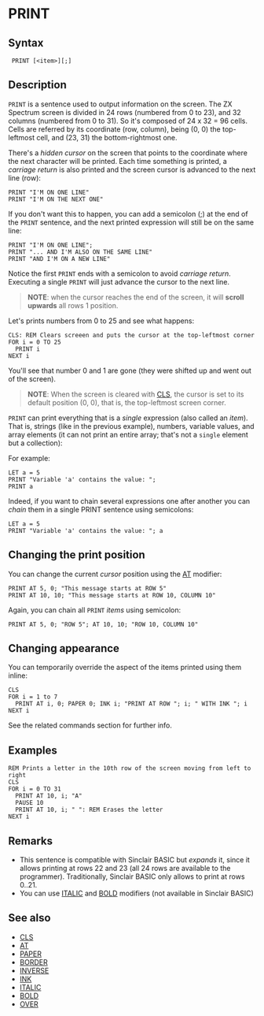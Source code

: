 # PRINT

## Syntax

```
 PRINT [<item>][;]
```

## Description

`PRINT` is a sentence used to output information on the screen. The ZX Spectrum screen is divided in 24 rows (numbered
from 0 to 23), and 32 columns (numbered from 0 to 31). So it's composed of 24 x 32 = 96 cells. Cells are referred by
its coordinate (row, column), being (0, 0) the top-leftmost cell, and (23, 31) the bottom-rightmost one.

There's a _hidden cursor_ on the screen that points to the coordinate where the next character will be printed.
Each time something is printed, a _carriage return_ is also printed and the screen cursor is advanced to 
the next line (row):

```
PRINT "I'M ON ONE LINE"
PRINT "I'M ON THE NEXT ONE"
```

If you don't want this to happen, you can add a semicolon (;) at the end of the `PRINT` sentence, and the next
printed expression will still be on the same line:

```
PRINT "I'M ON ONE LINE";
PRINT "... AND I'M ALSO ON THE SAME LINE"
PRINT "AND I'M ON A NEW LINE"
```
Notice the first `PRINT` ends with a semicolon to avoid _carriage return_. Executing a single `PRINT` will just
advance the cursor to the next line.

> **NOTE**: when the cursor reaches the end of the screen, it will **scroll upwards** all rows 1 position.

Let's prints numbers from 0 to 25 and see what happens:

```
CLS: REM Clears screeen and puts the cursor at the top-leftmost corner
FOR i = 0 TO 25
  PRINT i
NEXT i
```
You'll see that number 0 and 1 are gone (they were shifted up and went out of the screen).

> **NOTE**: When the screen is cleared with [CLS](cls.md), the cursor is set to its default position (0, 0),
> that is, the top-leftmost screen corner.
    
`PRINT` can print everything that is a _single_ expression (also called an _item_).
That is, strings (like in the previous example), numbers, variable values, and array elements
(it can not print an entire array; that's not a `single` element but a collection):

For example:

```
LET a = 5
PRINT "Variable 'a' contains the value: ";
PRINT a
```

Indeed, if you want to chain several expressions one after another you can _chain_ them in a single PRINT sentence
using semicolons:
```
LET a = 5
PRINT "Variable 'a' contains the value: "; a
```

## Changing the print position
You can change the current _cursor_ position using the [AT](at.md) modifier:

```
PRINT AT 5, 0; "This message starts at ROW 5"
PRINT AT 10, 10; "This message starts at ROW 10, COLUMN 10"
```

Again, you can chain all `PRINT` _items_ using semicolon:

```
PRINT AT 5, 0; "ROW 5"; AT 10, 10; "ROW 10, COLUMN 10"
```

## Changing appearance
You can temporarily override the aspect of the items printed using them inline:

```
CLS
FOR i = 1 to 7
  PRINT AT i, 0; PAPER 0; INK i; "PRINT AT ROW "; i; " WITH INK "; i
NEXT i
```

See the related commands section for further info.

## Examples

```
REM Prints a letter in the 10th row of the screen moving from left to right
CLS
FOR i = 0 TO 31
  PRINT AT 10, i; "A"
  PAUSE 10
  PRINT AT 10, i; " ": REM Erases the letter
NEXT i
```


## Remarks

* This sentence is compatible with Sinclair BASIC but _expands_ it, since it allows printing at rows 22 and 23
  (all 24 rows are available to the programmer). Traditionally, Sinclair BASIC only allows to print at rows 0..21.
* You can use [ITALIC](italic.md) and [BOLD](bold.md) modifiers (not available in Sinclair BASIC)

## See also

* [CLS](cls.md)
* [AT](at.md)
* [PAPER](paper.md)
* [BORDER](border.md)
* [INVERSE](inverse.md)
* [INK](ink.md)
* [ITALIC](italic.md)
* [BOLD](bold.md)
* [OVER](over.md)
